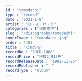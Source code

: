 ```yaml
---
id : "tomodachi"
type : "record"
date : "2021-1-8"
artist : "ひ・ま・わ・り"
categories : ["词曲提供"]
slug : "/discography/tomodachi"
coverImage : "tomodachi.jpg"
order : 4401
title : "ともだち"
recordNo : "SHCD-1008"
recordPrice : "税抜2,913円"
recordReleaseDate : "1992-11-25"
recordPublisher : "　"
recordType : "Album"
---
```


